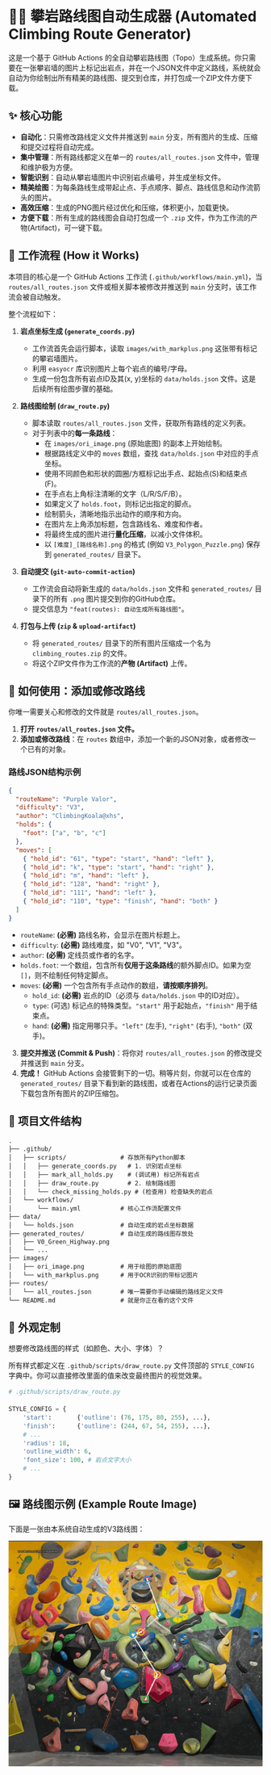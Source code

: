 # 🧗‍♂️ 攀岩路线图自动生成器 (Automated Climbing Route Generator)

这是一个基于 GitHub Actions 的全自动攀岩路线图（Topo）生成系统。你只需要在一张攀岩墙的图片上标记出岩点，并在一个JSON文件中定义路线，系统就会自动为你绘制出所有精美的路线图、提交到仓库，并打包成一个ZIP文件方便下载。

## ✨ 核心功能

- **自动化**：只需修改路线定义文件并推送到 `main` 分支，所有图片的生成、压缩和提交过程将自动完成。
- **集中管理**：所有路线都定义在单一的 `routes/all_routes.json` 文件中，管理和维护极为方便。
- **智能识别**：自动从攀岩墙图片中识别岩点编号，并生成坐标文件。
- **精美绘图**：为每条路线生成带起止点、手点顺序、脚点、路线信息和动作流箭头的图片。
- **高效压缩**：生成的PNG图片经过优化和压缩，体积更小，加载更快。
- **方便下载**：所有生成的路线图会自动打包成一个 `.zip` 文件，作为工作流的产物(Artifact)，可一键下载。

## 🚀 工作流程 (How it Works)

本项目的核心是一个 GitHub Actions 工作流 (`.github/workflows/main.yml`)，当 `routes/all_routes.json` 文件或相关脚本被修改并推送到 `main` 分支时，该工作流会被自动触发。

整个流程如下：

1.  **岩点坐标生成 (`generate_coords.py`)**
    -   工作流首先会运行脚本，读取 `images/with_markplus.png` 这张带有标记的攀岩墙图片。
    -   利用 `easyocr` 库识别图片上每个岩点的编号/字母。
    -   生成一份包含所有岩点ID及其(x, y)坐标的 `data/holds.json` 文件。这是后续所有绘图步骤的基础。

2.  **路线图绘制 (`draw_route.py`)**
    -   脚本读取 `routes/all_routes.json` 文件，获取所有路线的定义列表。
    -   对于列表中的**每一条路线**：
        -   在 `images/ori_image.png` (原始底图) 的副本上开始绘制。
        -   根据路线定义中的 `moves` 数组，查找 `data/holds.json` 中对应的手点坐标。
        -   使用不同颜色和形状的圆圈/方框标记出手点、起始点(S)和结束点(F)。
        -   在手点右上角标注清晰的文字（L/R/S/F/B）。
        -   如果定义了 `holds.foot`，则标记出指定的脚点。
        -   绘制箭头，清晰地指示出动作的顺序和方向。
        -   在图片左上角添加标题，包含路线名、难度和作者。
        -   将最终生成的图片进行**量化压缩**，以减小文件体积。
        -   以 `[难度]_[路线名称].png` 的格式 (例如 `V3_Polygon_Puzzle.png`) 保存到 `generated_routes/` 目录下。

3.  **自动提交 (`git-auto-commit-action`)**
    -   工作流会自动将新生成的 `data/holds.json` 文件和 `generated_routes/` 目录下的所有 `.png` 图片提交到你的GitHub仓库。
    -   提交信息为 `"feat(routes): 自动生成所有路线图"`。

4.  **打包与上传 (`zip` & `upload-artifact`)**
    -   将 `generated_routes/` 目录下的所有图片压缩成一个名为 `climbing_routes.zip` 的文件。
    -   将这个ZIP文件作为工作流的**产物 (Artifact)** 上传。

## 📖 如何使用：添加或修改路线

你唯一需要关心和修改的文件就是 `routes/all_routes.json`。

1.  **打开 `routes/all_routes.json` 文件。**
2.  **添加或修改路线**：在 `routes` 数组中，添加一个新的JSON对象，或者修改一个已有的对象。

### 路线JSON结构示例

```json
{
  "routeName": "Purple Valor",
  "difficulty": "V3",
  "author": "ClimbingKoala@xhs",
  "holds": {
    "foot": ["a", "b", "c"]
  },
  "moves": [
    { "hold_id": "61", "type": "start", "hand": "left" },
    { "hold_id": "k", "type": "start", "hand": "right" },
    { "hold_id": "m", "hand": "left" },
    { "hold_id": "128", "hand": "right" },
    { "hold_id": "111", "hand": "left" },
    { "hold_id": "110", "type": "finish", "hand": "both" }
  ]
}
```

-   `routeName`: **(必需)** 路线名称，会显示在图片标题上。
-   `difficulty`: **(必需)** 路线难度，如 "V0", "V1", "V3"。
-   `author`: **(必需)** 定线员或作者的名字。
-   `holds.foot`: 一个数组，包含所有**仅用于这条路线**的额外脚点ID。如果为空 `[]`，则不绘制任何特定脚点。
-   `moves`: **(必需)** 一个包含所有手点动作的数组，**请按顺序排列**。
    -   `hold_id`: **(必需)** 岩点的ID（必须与 `data/holds.json` 中的ID对应）。
    -   `type`: (可选) 标记点的特殊类型。`"start"` 用于起始点，`"finish"` 用于结束点。
    -   `hand`: **(必需)** 指定用哪只手。`"left"` (左手), `"right"` (右手), `"both"` (双手)。

3.  **提交并推送 (Commit & Push)**：将你对 `routes/all_routes.json` 的修改提交并推送到 `main` 分支。
4.  **完成！** GitHub Actions 会接管剩下的一切。稍等片刻，你就可以在仓库的 `generated_routes/` 目录下看到新的路线图，或者在Actions的运行记录页面下载包含所有图片的ZIP压缩包。

## 📂 项目文件结构

```
.
├── .github/
│   ├── scripts/               # 存放所有Python脚本
│   │   ├── generate_coords.py   # 1. 识别岩点坐标
│   │   ├── mark_all_holds.py    # (调试用) 标记所有岩点
│   │   ├── draw_route.py        # 2. 绘制路线图
│   │   └── check_missing_holds.py # (检查用) 检查缺失的岩点
│   └── workflows/
│       └── main.yml           # 核心工作流配置文件
├── data/
│   └── holds.json             # 自动生成的岩点坐标数据
├── generated_routes/          # 自动生成的路线图存放处
│   ├── V0_Green_Highway.png
│   └── ...
├── images/
│   ├── ori_image.png          # 用于绘图的原始底图
│   └── with_markplus.png      # 用于OCR识别的带标记图片
├── routes/
│   └── all_routes.json        # 唯一需要你手动编辑的路线定义文件
└── README.md                  # 就是你正在看的这个文件
```

## 🎨 外观定制

想要修改路线图的样式（如颜色、大小、字体）？

所有样式都定义在 `.github/scripts/draw_route.py` 文件顶部的 `STYLE_CONFIG` 字典中。你可以直接修改里面的值来改变最终图片的视觉效果。

```python
# .github/scripts/draw_route.py

STYLE_CONFIG = {
    'start':       {'outline': (76, 175, 80, 255), ...},
    'finish':      {'outline': (244, 67, 54, 255), ...},
    # ...
    'radius': 18,
    'outline_width': 6,
    'font_size': 100, # 岩点文字大小
    # ...
}
```

## 🖼️ 路线图示例 (Example Route Image)

下面是一张由本系统自动生成的V3路线图：

![V4 Pinch_Block_Power 路线图示例](generated_routes/V4_Pinch_Block_Power.png)
